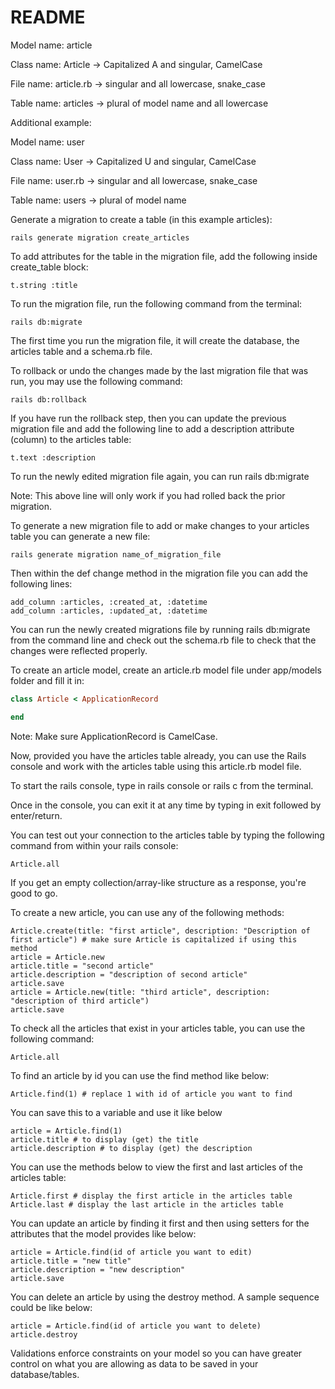 # README

Model name: article

Class name: Article -> Capitalized A and singular, CamelCase

File name: article.rb -> singular and all lowercase, snake_case

Table name: articles -> plural of model name and all lowercase

Additional example:

Model name: user

Class name: User -> Capitalized U and singular, CamelCase

File name: user.rb -> singular and all lowercase, snake_case

Table name: users -> plural of model name

Generate a migration to create a table (in this example articles):

```
rails generate migration create_articles
```

To add attributes for the table in the migration file, add the following inside create_table block:

```
t.string :title
```

To run the migration file, run the following command from the terminal:

```
rails db:migrate
```

The first time you run the migration file, it will create the database, the articles table and a schema.rb file.

To rollback or undo the changes made by the last migration file that was run, you may use the following command:

```
rails db:rollback
```
If you have run the rollback step, then you can update the previous migration file and add the following line to add a description attribute (column) to the articles table:
```
t.text :description
```
To run the newly edited migration file again, you can run rails db:migrate

Note: This above line will only work if you had rolled back the prior migration.

To generate a new migration file to add or make changes to your articles table you can generate a new file:

```
rails generate migration name_of_migration_file
```

Then within the def change method in the migration file you can add the following lines:

```
add_column :articles, :created_at, :datetime
add_column :articles, :updated_at, :datetime
```

You can run the newly created migrations file by running rails db:migrate from the command line and check out the schema.rb file to check that the changes were reflected properly.

To create an article model, create an article.rb model file under app/models folder and fill it in:
```ruby
class Article < ApplicationRecord

end
```

Note: Make sure ApplicationRecord is CamelCase.

Now, provided you have the articles table already, you can use the Rails console and work with the articles table using this article.rb model file.

To start the rails console, type in rails console  or rails c from the terminal.

Once in the console, you can exit it at any time by typing in exit followed by enter/return.

You can test out your connection to the articles table by typing the following command from within your rails console:
```
Article.all
```
If you get an empty collection/array-like structure as a response, you're good to go.

To create a new article, you can use any of the following methods:
```
Article.create(title: "first article", description: "Description of first article") # make sure Article is capitalized if using this method
article = Article.new
article.title = "second article"
article.description = "description of second article"
article.save
article = Article.new(title: "third article", description: "description of third article")
article.save
```
To check all the articles that exist in your articles table, you can use the following command:
```
Article.all
```
To find an article by id you can use the find method like below:
```
Article.find(1) # replace 1 with id of article you want to find
```
You can save this to a variable and use it like below
```
article = Article.find(1)
article.title # to display (get) the title
article.description # to display (get) the description
```
You can use the methods below to view the first and last articles of the articles table:
```
Article.first # display the first article in the articles table
Article.last # display the last article in the articles table
```
You can update an article by finding it first and then using setters for the attributes that the model provides like below:
```
article = Article.find(id of article you want to edit)
article.title = "new title"
article.description = "new description"
article.save
```
You can delete an article by using the destroy method. A sample sequence could be like below:
```
article = Article.find(id of article you want to delete)
article.destroy
```

Validations enforce constraints on your model so you can have greater control on what you are allowing as data to be saved in your database/tables.

